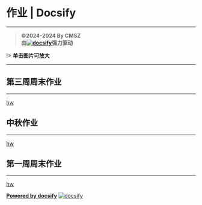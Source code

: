 <h1> 作业 | Docsify </h1>

-----
> **©2024-2024 By CMSZ**  
> **由[![docsify](https://img.shields.io/github/v/tag/docsifyjs/docsify?label=docsify
)](https://docsify.js.org/)强力驱动**

!> **单击图片可放大**

-----
## 第三周周末作业 ##
-----
[hw](../hw/3.md ':include')
## 中秋作业 ##
-----
[hw](../hw/2.md ':include')
## 第一周周末作业 ##
-----
[hw](../hw/1.md ':include')


[**Powered by docsify**](https://docsify.js.org)
[![docsify](https://img.shields.io/github/v/tag/docsifyjs/docsify?label=docsify)](https://docsify.js.org/)

